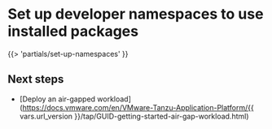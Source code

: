 # Set up developer namespaces to use installed packages

<!-- The below partial is in the docs-tap/partials directory -->

{{> 'partials/set-up-namespaces' }}

## <a id='next-steps'></a>Next steps

- [Deploy an air-gapped workload](https://docs.vmware.com/en/VMware-Tanzu-Application-Platform/{{ vars.url_version }}/tap/GUID-getting-started-air-gap-workload.html)
